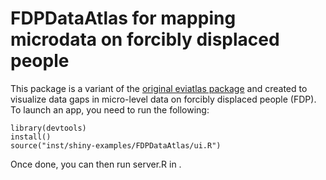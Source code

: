 # FDPDataAtlas for mapping microdata on forcibly displaced people

This package is a variant of the [original eviatlas package](https://github.com/ESHackathon/eviatlas) and created to visualize data gaps in micro-level data on forcibly displaced people (FDP). To launch an app, you need to run the following:

```
library(devtools)
install()
source("inst/shiny-examples/FDPDataAtlas/ui.R")
```
Once done, you can then run server.R in .
